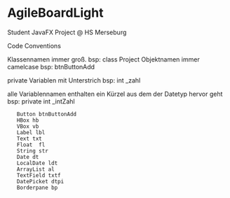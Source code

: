 # AgileBoardLight
Student JavaFX Project @ HS Merseburg


Code Conventions

Klassennamen immer groß. bsp: class Project
Objektnamen immer camelcase bsp: btnButtonAdd

private Variablen mit Unterstrich bsp: int _zahl

alle Variablennamen enthalten ein Kürzel aus dem der Datetyp hervor geht 
  bsp: private int _intZahl
       
       Button btnButtonAdd
       HBox hb
       VBox vb
       Label lbl
       Text txt
       Float  fl
       String str
       Date dt
       LocalDate ldt
       ArrayList al
       TextField txtf
       DatePicket dtpi
       Borderpane bp
  
